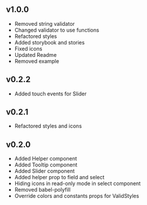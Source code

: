 **v1.0.0**
----------
- Removed string validator
- Changed validator to use functions
- Refactored styles
- Added storybook and stories
- Fixed icons
- Updated Readme
- Removed example

**v0.2.2**
----------
- Added touch events for Slider


**v0.2.1**
----------
- Refactored styles and icons


**v0.2.0**
----------
- Added Helper component
- Added Tooltip component
- Added Slider component
- Added helper prop to field and select
- Hiding icons in read-only mode in select component
- Removed babel-polyfill
- Override colors and constants props for ValidStyles 